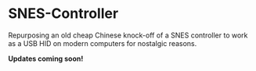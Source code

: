 # SNES-Controller
Repurposing an old cheap Chinese knock-off of a SNES controller to work as a USB HID on modern computers for nostalgic reasons.


**Updates coming soon!**
